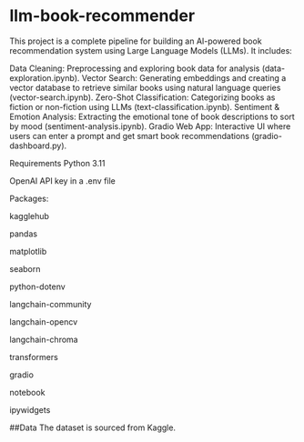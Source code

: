 # llm-book-recommender
This project is a complete pipeline for building an AI-powered book recommendation system using Large Language Models (LLMs). It includes:

Data Cleaning: Preprocessing and exploring book data for analysis (data-exploration.ipynb).
Vector Search: Generating embeddings and creating a vector database to retrieve similar books using natural language queries (vector-search.ipynb).
Zero-Shot Classification: Categorizing books as fiction or non-fiction using LLMs (text-classification.ipynb).
Sentiment & Emotion Analysis: Extracting the emotional tone of book descriptions to sort by mood (sentiment-analysis.ipynb).
Gradio Web App: Interactive UI where users can enter a prompt and get smart book recommendations (gradio-dashboard.py).

Requirements
Python 3.11

OpenAI API key in a .env file

Packages:

kagglehub

pandas

matplotlib

seaborn

python-dotenv

langchain-community

langchain-opencv

langchain-chroma

transformers

gradio

notebook

ipywidgets

##Data
The dataset is sourced from Kaggle.
